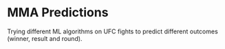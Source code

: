 # MMA Predictions
Trying different ML algorithms on UFC fights to predict different outcomes (winner, result and round).
